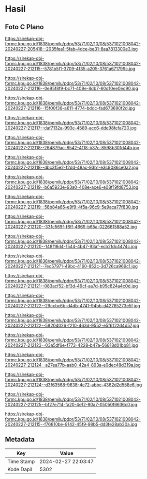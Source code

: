 # Hasil

## Foto C Plano

https://sirekap-obj-formc.kpu.go.id/1838/pemilu/pdpr/53/71/02/10/08/5371021008042-20240227-205418--2035fea1-5fab-4dce-be31-8aa7813300e3.jpg

https://sirekap-obj-formc.kpu.go.id/1838/pemilu/pdpr/53/71/02/10/08/5371021008042-20240227-212115--5781b5f1-3709-4f35-a205-3761a671799c.jpg

https://sirekap-obj-formc.kpu.go.id/1838/pemilu/pdpr/53/71/02/10/08/5371021008042-20240227-212116--0e95f8f9-bc71-409e-8db7-60d10ee0ec90.jpg

https://sirekap-obj-formc.kpu.go.id/1838/pemilu/pdpr/53/71/02/10/08/5371021008042-20240227-212116--15f00f36-a611-4774-bddc-fad673690f2d.jpg

https://sirekap-obj-formc.kpu.go.id/1838/pemilu/pdpr/53/71/02/10/08/5371021008042-20240227-212117--daf7132a-993e-4589-acc6-dde98fefa720.jpg

https://sirekap-obj-formc.kpu.go.id/1838/pemilu/pdpr/53/71/02/10/08/5371021008042-20240227-212118--264879ac-8542-4118-b37c-8598b301d44b.jpg

https://sirekap-obj-formc.kpu.go.id/1838/pemilu/pdpr/53/71/02/10/08/5371021008042-20240227-212118--dbc3f5e2-f2dd-48ac-93b1-e3c9086ce0a2.jpg

https://sirekap-obj-formc.kpu.go.id/1838/pemilu/pdpr/53/71/02/10/08/5371021008042-20240227-212119--b6a5923e-93a0-408e-ace6-e08f19fd8753.jpg

https://sirekap-obj-formc.kpu.go.id/1838/pemilu/pdpr/53/71/02/10/08/5371021008042-20240227-212119--58b84a65-e9f9-4f5a-96c9-5e9aca77f830.jpg

https://sirekap-obj-formc.kpu.go.id/1838/pemilu/pdpr/53/71/02/10/08/5371021008042-20240227-212120--331c569f-f6ff-4669-b65a-022661588a52.jpg

https://sirekap-obj-formc.kpu.go.id/1838/pemilu/pdpr/53/71/02/10/08/5371021008042-20240227-212120--148f18d4-1544-4b47-93af-ecb2fdc4474c.jpg

https://sirekap-obj-formc.kpu.go.id/1838/pemilu/pdpr/53/71/02/10/08/5371021008042-20240227-212121--7ec57971-49bc-4160-852c-3d726ca969c1.jpg

https://sirekap-obj-formc.kpu.go.id/1838/pemilu/pdpr/53/71/02/10/08/5371021008042-20240227-212121--083acf52-bf3d-49cf-aa7d-b95c824a4c0d.jpg

https://sirekap-obj-formc.kpu.go.id/1838/pemilu/pdpr/53/71/02/10/08/5371021008042-20240227-212122--29ccbc6b-d4db-4741-94bb-d42785273e5f.jpg

https://sirekap-obj-formc.kpu.go.id/1838/pemilu/pdpr/53/71/02/10/08/5371021008042-20240227-212122--58204026-f210-463d-9552-e5f6122d4d57.jpg

https://sirekap-obj-formc.kpu.go.id/1838/pemilu/pdpr/53/71/02/10/08/5371021008042-20240227-212123--03a5df6e-f773-4228-b47a-56818d01bb81.jpg

https://sirekap-obj-formc.kpu.go.id/1838/pemilu/pdpr/53/71/02/10/08/5371021008042-20240227-212124--a27ea77b-aab0-42a4-893a-e0dec48d319a.jpg

https://sirekap-obj-formc.kpu.go.id/1838/pemilu/pdpr/53/71/02/10/08/5371021008042-20240227-212124--d3f63568-9838-4c72-abbc-4362d2d558e6.jpg

https://sirekap-obj-formc.kpu.go.id/1838/pemilu/pdpr/53/71/02/10/08/5371021008042-20240227-212125--bf27e714-fa20-4e12-80a7-05050f6636c0.jpg

https://sirekap-obj-formc.kpu.go.id/1838/pemilu/pdpr/53/71/02/10/08/5371021008042-20240227-212115--f76810be-9142-45f9-98b5-dd3fe28ab30a.jpg


## Metadata

| Key        | Value               |
| ---------- | ------------------- |
| Time Stamp | 2024-02-27 22:03:47 |
| Kode Dapil | 5302                |



